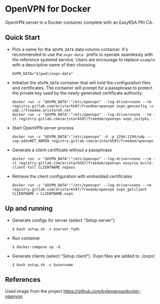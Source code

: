 # OpenVPN for Docker

OpenVPN server in a Docker container complete with an EasyRSA PKI CA.

## Quick Start

* Pick a name for the `$OVPN_DATA` data volume container. It's recommended to
  use the `ovpn-data-` prefix to operate seamlessly with the reference systemd
  service.  Users are encourage to replace `example` with a descriptive name of
  their choosing.

  ```
  OVPN_DATA="$(pwd)/ovpn-data"
  ```

* Initialize the `$OVPN_DATA` container that will hold the configuration files
  and certificates.  The container will prompt for a passphrase to protect the
  private key used by the newly generated certificate authority.

  ```
  docker run -v "$OVPN_DATA":"/etc/openvpn" --log-driver=none --rm registry.gitlab.com/aristarkh87/freedom/openvpn ovpn_genconfig -u udp://freedom.aristarkh.net
  docker run -v "$OVPN_DATA":"/etc/openvpn" --log-driver=none --rm -it registry.gitlab.com/aristarkh87/freedom/openvpn ovpn_initpki
  ```

* Start OpenVPN server process

  ```
  docker run -v "$OVPN_DATA":"/etc/openvpn" -d -p 1194:1194/udp --cap-add=NET_ADMIN registry.gitlab.com/aristarkh87/freedom/openvpn
  ```

* Generate a client certificate without a passphrase

  ```
  docker run -v "$OVPN_DATA":"/etc/openvpn" --log-driver=none --rm -it registry.gitlab.com/aristarkh87/freedom/openvpn easyrsa build-client-full CLIENTNAME nopass
  ```

* Retrieve the client configuration with embedded certificates

  ```
  docker run -v "$OVPN_DATA":"/etc/openvpn" --log-driver=none --rm registry.gitlab.com/aristarkh87/freedom/openvpn ovpn_getclient CLIENTNAME > CLIENTNAME.ovpn
  ```

## Up and running

* Generate configs for server (select "Setup server")

  ```
  $ bash setup.sh -s $server_fqdn
  ```

* Run container

  ```
  $ docker-compose up -d
  ```

* Generate clients (select "Setup client"). Ovpn files are added to ./ovpn/

  ```
  $ bash setup.sh -c $username
  ```

## References

Used image from the project https://github.com/kylemanna/docker-openvpn
